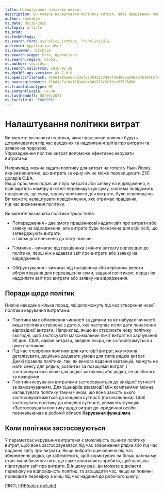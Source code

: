 ```yaml
---
title: Налаштування політики витрат
description: Ви можете налаштувати політику витрат, якої працівники повинні будуть дотримуватися під час введення та надсилання звітів про витрати та заявок на відрядження в Microsoft Dynamics 365 Finance.
author: suvaidya
ms.date: 05/20/2020
ms.topic: article
ms.prod: ''
ms.technology: ''
ms.search.form: SysPolicyListPage, TrvPolicyRule
audience: Application User
ms.reviewer: roschlom
ms.search.scope: Core, Operations
ms.search.region: Global
ms.author: suvaidya
ms.search.validFrom: 2016-02-28
ms.dyn365.ops.version: AX 7.0.0
ms.openlocfilehash: 050e19016edac53ef22764d227d4ef96d89ba298287b10416febbb55bb00973a
ms.sourcegitcommit: 7f8d1e7a16af769adb43d1877c28fdce53975db8
ms.translationtype: HT
ms.contentlocale: uk-UA
ms.lasthandoff: 08/06/2021
ms.locfileid: "7005956"
---
```

# <a name="set-up-expense-policies"></a>Налаштування політики витрат

Ви можете визначити політики, яких працівники повинні будуть дотримуватися під час введення та надсилання звітів про витрати та заявок на подорожі.         
Упровадження політик витрат допоможе ефективно керувати витратами.         

Наприклад, можна задати політику для витрат на готелі у Нью-Йорку, яка визначатиме, що витрата за одну ніч не може перевищувати 250 доларів США.       
Якщо працівник подає звіт про витрати або заявку на відрядження, в якій вартість номеру в готелі перевищує цю суму, система повідомить        
працівнику, що суму, задану політикою для витрати, було перевищено. Ви можете налаштувати повідомлення, яке отримає працівник,        
під час визначення політики.      
        
Ви можете визначати політики трьох типів.         
        
- Попередження – дає змогу працівникові надати звіт про витрати або заявку на відрядження, але витрата буде позначена для всіх осіб, що затверджують витрати,        
  а також для внесення до звіту пізніше.        

- Помилка – вимагає від працівника змінити витрату відповідно до політики, перш ніж надавати звіт про витрати або заявку на відрядження.       
 
 - Обґрунтування – вимагає від працівника або керівника ввести обґрунтування для перевищення суми, заданої політикою, перш ніж надсилати звіт про витрати або заявку на відрядження.        

## <a name="policy-tips"></a>Поради щодо політик
Нижче наведено кілька порад, які допоможуть під час створення нової політики керування витратами. 
* Політика має обмеження чинності за датами та не набуває чинності, якщо політика створена з датою, яка наступає після дати понесення відповідної витрати. Наприклад, якщо ви створюєте нову політику сьогодні, щоб застосувати максимальний ліміт витрат на харчування 50 дол. США, наявні витрати, введені вчора, не зіставлятимуться з цією політикою.
* Під час створення політики для категорії витрат, яку можна деталізувати, доцільно додавати умови для типів рядків витрат. Деякі правила політики, такі як вимога надання квитанцій, можуть не мати сенсу для рядків, розбитих за позиціями витрат, і застосовуватися лише для рядка заголовка або рядка, не розбитого за позиціями. 
* Політики керування витратами застосовуються до вихідної сутності за замовчуванням. Для сценаріїв взаємодії між компаніями можна налаштувати політику таким чином, що вона замість цього застосовуватиметься до кінцевої сутності (позичальника). Щоб застосувати політику до кінцевої сутності, увімкніть функцію «Застосовувати політику щодо витрат до юридичної особи-позичальника» в робочій області **Керування функціями**.

## <a name="when-to-evaluate-policies"></a>Коли політики застосовуються

У параметрах керування витратами є можливість оцінити політику витрат, щоб вона застосовувалася під час збереження рядка або під час надання звіту про витрати. Якщо вибрати оцінювання під час збереження рядка, це забезпечить, щоб користувачі на більш ранньому етапі мали бачення того, що саме вони мають зробити, щоб успішно підготувати звіт про витрати. В іншому разі, ви можете відкласти перевірку на відповідність політиці та заощадити час, якщо ви повинні проводити перевірку в кінці під час надання до робочого циклу.


[!INCLUDE[footer-include](../includes/footer-banner.md)]